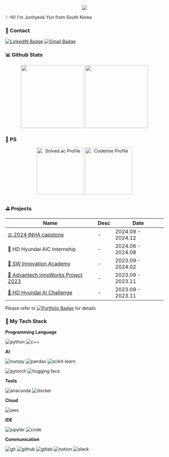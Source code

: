 <p align="center">
  <img src="https://capsule-render.vercel.app/api?type=waving&color=gradient&height=150&section=header&text=👋%20Welcome%20to%20my%20github!&fontSize=40&animation=fadeIn&fontAlignY=40" />
</p>

✨ Hi! I'm Junhyeok Yun from South Korea

### 💬 Contact 

<a href="https://www.linkedin.com/in/%EC%A4%80%ED%98%81-%EC%9C%A4-9981b02aa/"><img src="https://img.shields.io/badge/LinkedIN-0A66C2?style=flat&logo=linkedin&logoColor=white" alt="LinkedIN Badge"/></a>
<a href="mailto:claudead777@gmail.com"><img src="https://img.shields.io/badge/Gmail-EA4335?style=flat&logo=gmail&logoColor=white" alt="Gmail Badge"/></a>

### 📊 Github Stats

<p align="center">
  <img src="https://github-readme-stats.vercel.app/api/top-langs/?username=laz2berry&show_icons=true&theme=radical&layout=donut&exclude_repo=PS,DataStructure,LuxuryProgramming&hide_border=true" height="200px"/>
  <img src="https://github-readme-stats.vercel.app/api?username=laz2berry&show_icons=true&theme=radical&hide_border=true" height="200px"/>
</p>

### 🏅 PS

<p align="center">
  <a href="https://solved.ac/claudead777/"><img src="http://mazassumnida.wtf/api/v2/generate_badge?boj=claudead777" alt="Solved.ac Profile" height="150px"/></a>
  <a href="https://www.codetree.ai/profiles/laz2berry"><img src="https://banner.codetree.ai/v1/banner/laz2berry" alt="Codetree Profile" height="150px"/></a>
</p>

### ⛳ Projects

|Name|Desc|Date|
|---|---|---|
|[⚖ 2024 INHA capstone](https://github.com/InhaCapstone2024/Open-Lawyer)|-|2024.09 - 2024.12|
|🚢 HD Hyundai AIC Internship|-|2024.06 - 2024.08|
|[🩻 SW Innovation Academy](https://github.com/laz2berry/BioViL_LoRA)|-|2023.09 - 2024.02|
|[🚗 Advantech InnoWorks Project 2023](https://github.com/laz2berry/2023_Advantech_AIoT/tree/main)|-|2023.09 - 2023.11|
|[🚢 HD Hyundai AI Challenge](https://github.com/laz2berry/HD_Hyundai_AI_Challenge)|-|2023.09 - 2023.11|

Please refer to <a href=""><img src="https://img.shields.io/badge/Portfolio-000000?style=flat&logo=notion&logoColor=white" alt="Portfolio Badge"/></a> for details

### 🥞 My Tech Stack

**Programming Language**

![python](https://img.shields.io/badge/Python-3776AB?style=for-the-badge&logo=python&logoColor=white)
![c++](https://img.shields.io/badge/C%2B%2B-00599C?style=for-the-badge&logo=c%2B%2B&logoColor=white)

**AI**

![numpy](https://img.shields.io/badge/numpy-013243?style=for-the-badge&logo=numpy&logoColor=white)
![pandas](https://img.shields.io/badge/pandas-150458?style=for-the-badge&logo=pandas&logoColor=white)
![scikit-learn](https://img.shields.io/badge/scikitlearn-F7931E?style=for-the-badge&logo=scikitlearn&logoColor=white)

![pytorch](https://img.shields.io/badge/pytorch-EE4C2C?style=for-the-badge&logo=pytorch&logoColor=white)
![hugging face](https://img.shields.io/badge/huggingface-FFD21E?style=for-the-badge&logo=huggingface&logoColor=white)

**Tools**

![anaconda](https://img.shields.io/badge/anaconda-44A833?style=for-the-badge&logo=anaconda&logoColor=white)
![docker](https://img.shields.io/badge/docker-2496ED?style=for-the-badge&logo=docker&logoColor=white)

**Cloud**

![aws](https://img.shields.io/badge/amazon%20web%20service-232F3E?style=for-the-badge&logo=amazonwebservices&logoColor=white)

**IDE**

![jupyter](https://img.shields.io/badge/jupyter-F37626?style=for-the-badge&logo=jupyter&logoColor=white)
![code](https://img.shields.io/badge/visual%20studio%20code-0072C9?style=for-the-badge&logoColor=white)

**Communication**

![git](https://img.shields.io/badge/git-F05032?style=for-the-badge&logo=git&logoColor=white)
![github](https://img.shields.io/badge/github-181717?style=for-the-badge&logo=github&logoColor=white)
![gitlab](https://img.shields.io/badge/gitlab-FC6D26?style=for-the-badge&logo=gitlab&logoColor=white)
![notion](https://img.shields.io/badge/notion-000000?style=for-the-badge&logo=notion&logoColor=white)
![slack](https://img.shields.io/badge/slack-4A154B?style=for-the-badge&logo=slack&logoColor=white)
